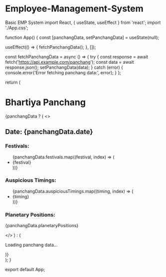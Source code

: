 # Employee-Management-System
Basic EMP System 
import React, { useState, useEffect } from 'react';
import './App.css';

function App() {
  const [panchangData, setPanchangData] = useState(null);

  useEffect(() => {
    fetchPanchangData();
  }, []);

  const fetchPanchangData = async () => {
    try {
      const response = await fetch('https://api.example.com/panchang');
      const data = await response.json();
      setPanchangData(data);
    } catch (error) {
      console.error('Error fetching panchang data:', error);
    }
  };

  return (
    <div className="App">
      <h1>Bhartiya Panchang</h1>
      {panchangData ? (
        <>
          <h2>Date: {panchangData.date}</h2>
          <h3>Festivals:</h3>
          <ul>
            {panchangData.festivals.map((festival, index) => (
              <li key={index}>{festival}</li>
            ))}
          </ul>
          <h3>Auspicious Timings:</h3>
          <ul>
            {panchangData.auspiciousTimings.map((timing, index) => (
              <li key={index}>{timing}</li>
            ))}
          </ul>
          <h3>Planetary Positions:</h3>
          <p>{panchangData.planetaryPositions}</p>
        </>
      ) : (
        <p>Loading panchang data...</p>
      )}
    </div>
  );
}

export default App;
